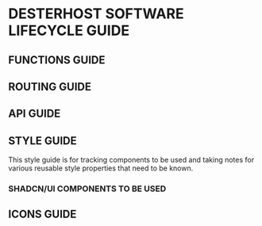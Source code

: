 # DESTERHOST SOFTWARE LIFECYCLE GUIDE

## FUNCTIONS GUIDE

## ROUTING GUIDE

## API GUIDE

## STYLE GUIDE

This style guide is for tracking components to be used and taking notes for various reusable style properties that need to be known.

### SHADCN/UI COMPONENTS TO BE USED

## ICONS GUIDE
